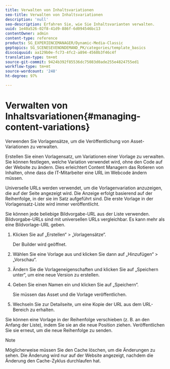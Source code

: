 ```yaml
---
title: Verwalten von Inhaltsvariationen
seo-title: Verwalten von Inhaltsvariationen
description: 'null'
seo-description: Erfahren Sie, wie Sie Inhaltsvarianten verwalten.
uuid: 1e40a526-02f8-41d9-886f-6d094546bc13
contentOwner: admin
content-type: reference
products: SG_EXPERIENCEMANAGER/Dynamic-Media-Classic
geptopics: SG_SCENESEVENONDEMAND_PK/categories/template_basics
discoiquuid: aa129b0e-fc73-4fc2-a894-4560b3f46c4f
translation-type: tm+mt
source-git-commit: 9424b392f85536dc75083d0ade255e4824755ed1
workflow-type: tm+mt
source-wordcount: '248'
ht-degree: 97%

---
```



# Verwalten von Inhaltsvariationen{#managing-content-variations}

Verwenden Sie Vorlagensätze, um die Veröffentlichung von Asset-Variationen zu verwalten.

Erstellen Sie einen Vorlagensatz, um Variationen einer Vorlage zu verwalten. Sie können festlegen, welche Variation verwendet wird, ohne den Code auf der Website zu ändern. Dies erleichtert Content Managern das Rotieren von Inhalten, ohne dass die IT-Mitarbeiter eine URL im Webcode ändern müssen.

Universelle URLs werden verwendet, um die Vorlagenvariation anzuzeigen, die auf der Seite angezeigt wird. Die Anzeige erfolgt basierend auf der Reihenfolge, in der sie im Satz aufgeführt sind. Die erste Vorlage in der Vorlagensatz-Liste wird immer veröffentlicht.

Sie können jede beliebige Bildvorgabe-URL aus der Liste verwenden. Bildvorgabe-URLs sind mit universellen URLs vergleichbar. Es kann mehr als eine Bildvorlage-URL geben.

1. Klicken Sie auf „Erstellen“ > „Vorlagensätze“.

   Der Builder wird geöffnet.

1. Wählen Sie eine Vorlage aus und klicken Sie dann auf „Hinzufügen“ > „Vorschau“.
1. Ändern Sie die Vorlageneigenschaften und klicken Sie auf „Speichern unter“, um eine neue Version zu erstellen.
1. Geben Sie einen Namen ein und klicken Sie auf „Speichern“.

   Sie müssen das Asset und die Vorlage veröffentlichen.

1. Wechseln Sie zur Detailseite, um eine Kopie der URL aus dem URL-Bereich zu erhalten.

Sie können eine Vorlage in der Reihenfolge verschieben (z. B. an den Anfang der Liste), indem Sie sie an die neue Position ziehen. Veröffentlichen Sie sie erneut, um die neue Reihenfolge zu senden.

>[!NOTE]
>
>Möglicherweise müssen Sie den Cache löschen, um die Änderungen zu sehen. Die Änderung wird nur auf der Website angezeigt, nachdem die Änderung den Cache-Zyklus durchlaufen hat.

